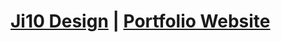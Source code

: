 # <b> [Ji10 Design](https://bit.ly/Ji10Design) | [Portfolio Website](https://ji10raj.github.io/Ji10-Design.github.io/) <b>
